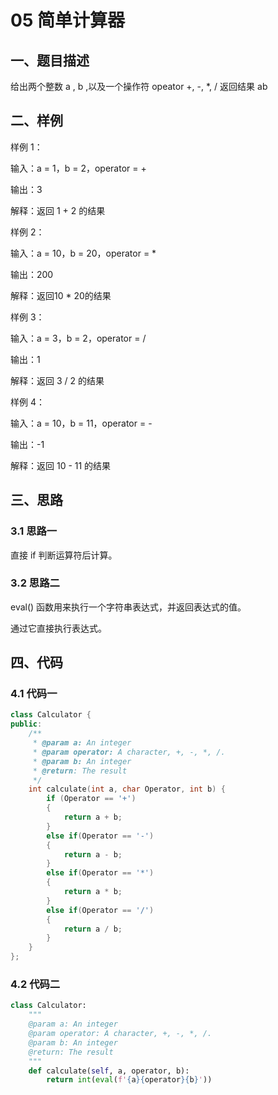 # 05 简单计算器
## 一、题目描述
给出两个整数 a , b ,以及一个操作符 opeator
+, -, *, /
返回结果 a<operator>b


## 二、样例
样例 1：

输入：a = 1，b = 2，operator = +

输出：3

解释：返回 1 + 2 的结果

样例 2：

输入：a = 10，b = 20，operator = *

输出：200

解释：返回10 * 20的结果

样例 3：

输入：a = 3，b = 2，operator = /

输出：1

解释：返回 3 / 2 的结果

样例 4：

输入：a = 10，b = 11，operator = -

输出：-1

解释：返回 10 - 11 的结果

## 三、思路

### 3.1 思路一
直接 if 判断运算符后计算。

### 3.2 思路二

eval() 函数用来执行一个字符串表达式，并返回表达式的值。

通过它直接执行表达式。

## 四、代码
### 4.1 代码一
```cpp
class Calculator {
public:
    /**
     * @param a: An integer
     * @param operator: A character, +, -, *, /.
     * @param b: An integer
     * @return: The result
     */
    int calculate(int a, char Operator, int b) {
        if (Operator == '+')
        {
            return a + b;
        }   
        else if(Operator == '-')
        {
            return a - b;
        }
        else if(Operator == '*')
        {
            return a * b;
        }
        else if(Operator == '/')
        {
            return a / b;
        }
    }
};
```
### 4.2 代码二
```python
class Calculator:
    """
    @param a: An integer
    @param operator: A character, +, -, *, /.
    @param b: An integer
    @return: The result
    """
    def calculate(self, a, operator, b):
        return int(eval(f'{a}{operator}{b}'))
```